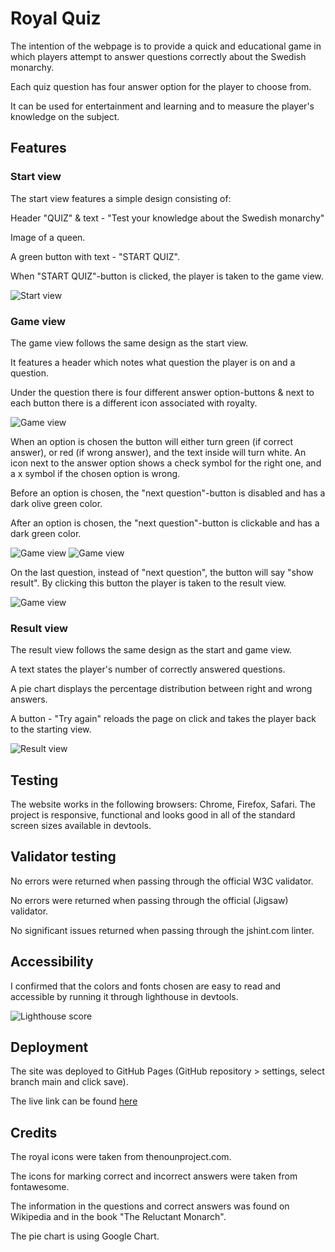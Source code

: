 # Royal Quiz

The intention of the webpage is to provide a quick and educational game in which players attempt to answer questions correctly about the Swedish monarchy. 

Each quiz question has four answer option for the player to choose from. 

It can be used for entertainment and learning and to measure the player's knowledge on the subject. 

## Features

### Start view
The start view features a simple design consisting of: 

Header "QUIZ" & text - "Test your knowledge about the Swedish monarchy"

Image of a queen.

A green button with text - "START QUIZ". 

When "START QUIZ"-button is clicked, the player is taken to the game view.

![Start view](screenshots/responsive_view.png)

### Game view
The game view follows the same design as the start view. 

It features a header which notes what question the player is on and a question.

Under the question there is four different answer option-buttons & next to each button there is a different icon associated with royalty.

![Game view](screenshots/before_chosen.png)

When an option is chosen the button will either turn green (if correct answer), or red (if wrong answer), and the text inside will turn white. An icon next to the answer option shows a check symbol for the right one, and a x symbol if the chosen option is wrong.

Before an option is chosen, the "next question"-button is disabled and has a dark olive green color.

After an option is chosen, the "next question"-button is clickable and has a dark green color.

![Game view](screenshots/correct_option_chosen.png)
![Game view](screenshots/wrong_option_chosen.png)

On the last question, instead of "next question", the button will say "show result". By clicking this button the player is taken to the result view.

![Game view](screenshots/show_result.png)

### Result view
The result view follows the same design as the start and game view. 

A text states the player's number of correctly answered questions. 

A pie chart displays the percentage distribution between right and wrong answers.

A button - "Try again" reloads the page on click and takes the player back to the starting view.
  

![Result view](screenshots/result_view.png)


## Testing

The website works in the following browsers:
Chrome, Firefox, Safari.
The project is responsive, functional and looks good in all of the standard screen sizes available in devtools.


## Validator testing
No errors were returned when passing through the official W3C validator. 

No errors were returned when passing through the official (Jigsaw) validator. 

No significant issues returned when passing through the jshint.com linter. 


## Accessibility
I confirmed that the colors and fonts chosen are easy to read and accessible by running it through lighthouse in devtools.

![Lighthouse score](screenshots/quiz_lighthouse.png)


## Deployment
The site was deployed to GitHub Pages (GitHub repository > settings, select branch main and click save). 

The live link can be found [here](https://jossansik.github.io/project2-quiz/)

## Credits

The royal icons were taken from thenounproject.com. 

The icons for marking correct and incorrect answers were taken from fontawesome.

The information in the questions and correct answers was found on Wikipedia and in the book "The Reluctant Monarch".

The pie chart is using Google Chart.

